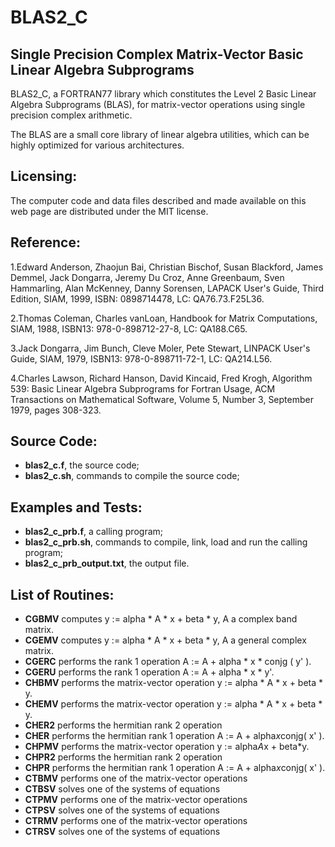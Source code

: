 # BLAS2_C

## Single Precision Complex Matrix-Vector Basic Linear Algebra Subprograms

BLAS2_C, a FORTRAN77 library which constitutes the Level 2 Basic Linear Algebra Subprograms (BLAS), for matrix-vector operations using single precision complex arithmetic.

The BLAS are a small core library of linear algebra utilities, which can be highly optimized for various architectures.

## Licensing:
The computer code and data files described and made available on this web page are distributed under the MIT license.

## Reference:
1.Edward Anderson, Zhaojun Bai, Christian Bischof, Susan Blackford, James Demmel, Jack Dongarra, Jeremy Du Croz, Anne Greenbaum, Sven Hammarling, Alan McKenney, Danny Sorensen,
LAPACK User's Guide,
Third Edition,
SIAM, 1999,
ISBN: 0898714478,
LC: QA76.73.F25L36.

2.Thomas Coleman, Charles vanLoan,
Handbook for Matrix Computations,
SIAM, 1988,
ISBN13: 978-0-898712-27-8,
LC: QA188.C65.

3.Jack Dongarra, Jim Bunch, Cleve Moler, Pete Stewart,
LINPACK User's Guide,
SIAM, 1979,
ISBN13: 978-0-898711-72-1,
LC: QA214.L56.

4.Charles Lawson, Richard Hanson, David Kincaid, Fred Krogh,
Algorithm 539: Basic Linear Algebra Subprograms for Fortran Usage,
ACM Transactions on Mathematical Software,
Volume 5, Number 3, September 1979, pages 308-323.

## Source Code:
- **blas2_c.f**, the source code;
- **blas2_c.sh**, commands to compile the source code;

## Examples and Tests:
- **blas2_c_prb.f**, a calling program;
- **blas2_c_prb.sh**, commands to compile, link, load and run the calling program;
- **blas2_c_prb_output.txt**, the output file.

## List of Routines:
- **CGBMV** computes y := alpha * A * x + beta * y, A a complex band matrix.
- **CGEMV** computes y := alpha * A * x + beta * y, A a general complex matrix.
- **CGERC** performs the rank 1 operation A := A + alpha * x * conjg ( y' ).
- **CGERU** performs the rank 1 operation A := A + alpha * x * y'.
- **CHBMV** performs the matrix-vector operation y := alpha * A * x + beta * y.
- **CHEMV** performs the matrix-vector operation y := alpha * A * x + beta * y.
- **CHER2** performs the hermitian rank 2 operation
- **CHER** performs the hermitian rank 1 operation A := A + alpha*x*conjg( x' ).
- **CHPMV** performs the matrix-vector operation y := alpha*A*x + beta*y.
- **CHPR2** performs the hermitian rank 2 operation
- **CHPR** performs the hermitian rank 1 operation A := A + alpha*x*conjg( x' ).
- **CTBMV** performs one of the matrix-vector operations
- **CTBSV** solves one of the systems of equations
- **CTPMV** performs one of the matrix-vector operations
- **CTPSV** solves one of the systems of equations
- **CTRMV** performs one of the matrix-vector operations
- **CTRSV** solves one of the systems of equations
